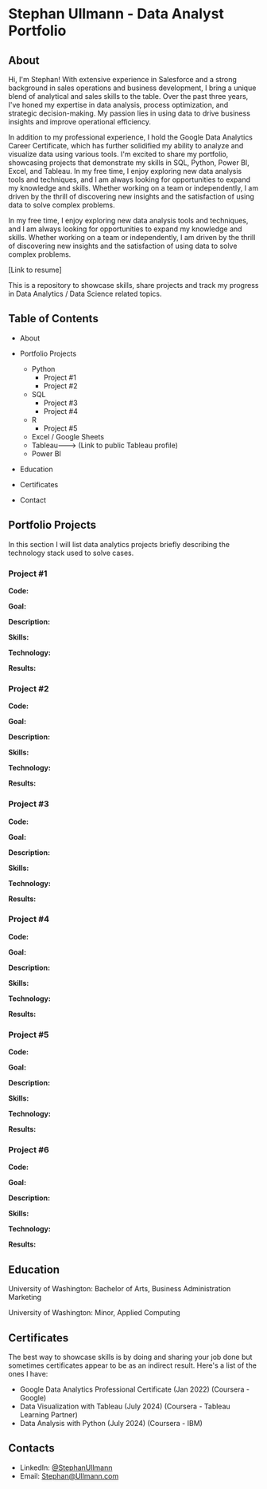 # Stephan Ullmann - Data Analyst Portfolio
## About
Hi, I'm Stephan! With extensive experience in Salesforce and a strong background in sales operations and business development, I bring a unique blend of analytical and sales skills to the table. Over the past three years, I've honed my expertise in data analysis, process optimization, and strategic decision-making. My passion lies in using data to drive business insights and improve operational efficiency.

In addition to my professional experience, I hold the Google Data Analytics Career Certificate, which has further solidified my ability to analyze and visualize data using various tools. I'm excited to share my portfolio, showcasing projects that demonstrate my skills in SQL, Python, Power BI, Excel, and Tableau.
In my free time, I enjoy exploring new data analysis tools and techniques, and I am always looking for opportunities to expand my knowledge and skills. Whether working on a team or independently, I am driven by the thrill of discovering new insights and the satisfaction of using data to solve complex problems.

In my free time, I enjoy exploring new data analysis tools and techniques, and I am always looking for opportunities to expand my knowledge and skills. Whether working on a team or independently, I am driven by the thrill of discovering new insights and the satisfaction of using data to solve complex problems.

[Link to resume]

This is a repository to showcase skills, share projects and track my progress in Data Analytics / Data Science related topics.

## Table of Contents
- About
- Portfolio Projects
  - Python
    - Project #1
    - Project #2 
  - SQL
    - Project #3
    - Project #4
  - R
    - Project #5
  - Excel / Google Sheets
  - Tableau---> (Link to public Tableau profile)
  - Power BI
  


- Education
- Certificates
- Contact
## Portfolio Projects
In this section I will list data analytics projects briefly describing the technology stack used to solve cases.

### Project #1
**Code:** 

**Goal:** 

**Description:** 

**Skills:** 

**Technology:** 

**Results:** 

### Project #2
**Code:** 

**Goal:** 

**Description:** 

**Skills:** 

**Technology:** 

**Results:** 

### Project #3
**Code:** 

**Goal:** 

**Description:** 

**Skills:** 

**Technology:** 

**Results:** 

### Project #4
**Code:** 

**Goal:** 

**Description:** 

**Skills:** 

**Technology:** 

**Results:** 

### Project #5
**Code:** 

**Goal:** 

**Description:** 

**Skills:** 

**Technology:** 

**Results:** 

### Project #6
**Code:** 

**Goal:** 

**Description:** 

**Skills:** 

**Technology:** 

**Results:** 
## Education
University of Washington: 
Bachelor of Arts, Business Administration Marketing

University of Washington:
Minor, Applied Computing

## Certificates
The best way to showcase skills is by doing and sharing your job done but sometimes certificates appear to be as an indirect result. Here's a list of the ones I have:
- Google Data Analytics Professional Certificate (Jan 2022) (Coursera - Google)
- Data Visualization with Tableau (July 2024) (Coursera - Tableau Learning Partner)
- Data Analysis with Python (July 2024) (Coursera - IBM)

## Contacts
- LinkedIn: [@StephanUllmann](https://www.linkedin.com/in/sullmann1998/)
- Email: Stephan@Ullmann.com
